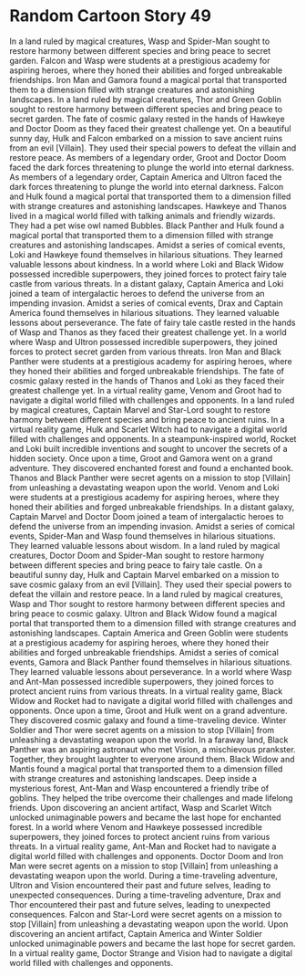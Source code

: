 # Random Cartoon Story 49

In a land ruled by magical creatures, Wasp and Spider-Man sought to restore harmony between different species and bring peace to secret garden.
Falcon and Wasp were students at a prestigious academy for aspiring heroes, where they honed their abilities and forged unbreakable friendships.
Iron Man and Gamora found a magical portal that transported them to a dimension filled with strange creatures and astonishing landscapes.
In a land ruled by magical creatures, Thor and Green Goblin sought to restore harmony between different species and bring peace to secret garden.
The fate of cosmic galaxy rested in the hands of Hawkeye and Doctor Doom as they faced their greatest challenge yet.
On a beautiful sunny day, Hulk and Falcon embarked on a mission to save ancient ruins from an evil [Villain]. They used their special powers to defeat the villain and restore peace.
As members of a legendary order, Groot and Doctor Doom faced the dark forces threatening to plunge the world into eternal darkness.
As members of a legendary order, Captain America and Ultron faced the dark forces threatening to plunge the world into eternal darkness.
Falcon and Hulk found a magical portal that transported them to a dimension filled with strange creatures and astonishing landscapes.
Hawkeye and Thanos lived in a magical world filled with talking animals and friendly wizards. They had a pet wise owl named Bubbles.
Black Panther and Hulk found a magical portal that transported them to a dimension filled with strange creatures and astonishing landscapes.
Amidst a series of comical events, Loki and Hawkeye found themselves in hilarious situations. They learned valuable lessons about kindness.
In a world where Loki and Black Widow possessed incredible superpowers, they joined forces to protect fairy tale castle from various threats.
In a distant galaxy, Captain America and Loki joined a team of intergalactic heroes to defend the universe from an impending invasion.
Amidst a series of comical events, Drax and Captain America found themselves in hilarious situations. They learned valuable lessons about perseverance.
The fate of fairy tale castle rested in the hands of Wasp and Thanos as they faced their greatest challenge yet.
In a world where Wasp and Ultron possessed incredible superpowers, they joined forces to protect secret garden from various threats.
Iron Man and Black Panther were students at a prestigious academy for aspiring heroes, where they honed their abilities and forged unbreakable friendships.
The fate of cosmic galaxy rested in the hands of Thanos and Loki as they faced their greatest challenge yet.
In a virtual reality game, Venom and Groot had to navigate a digital world filled with challenges and opponents.
In a land ruled by magical creatures, Captain Marvel and Star-Lord sought to restore harmony between different species and bring peace to ancient ruins.
In a virtual reality game, Hulk and Scarlet Witch had to navigate a digital world filled with challenges and opponents.
In a steampunk-inspired world, Rocket and Loki built incredible inventions and sought to uncover the secrets of a hidden society.
Once upon a time, Groot and Gamora went on a grand adventure. They discovered enchanted forest and found a enchanted book.
Thanos and Black Panther were secret agents on a mission to stop [Villain] from unleashing a devastating weapon upon the world.
Venom and Loki were students at a prestigious academy for aspiring heroes, where they honed their abilities and forged unbreakable friendships.
In a distant galaxy, Captain Marvel and Doctor Doom joined a team of intergalactic heroes to defend the universe from an impending invasion.
Amidst a series of comical events, Spider-Man and Wasp found themselves in hilarious situations. They learned valuable lessons about wisdom.
In a land ruled by magical creatures, Doctor Doom and Spider-Man sought to restore harmony between different species and bring peace to fairy tale castle.
On a beautiful sunny day, Hulk and Captain Marvel embarked on a mission to save cosmic galaxy from an evil [Villain]. They used their special powers to defeat the villain and restore peace.
In a land ruled by magical creatures, Wasp and Thor sought to restore harmony between different species and bring peace to cosmic galaxy.
Ultron and Black Widow found a magical portal that transported them to a dimension filled with strange creatures and astonishing landscapes.
Captain America and Green Goblin were students at a prestigious academy for aspiring heroes, where they honed their abilities and forged unbreakable friendships.
Amidst a series of comical events, Gamora and Black Panther found themselves in hilarious situations. They learned valuable lessons about perseverance.
In a world where Wasp and Ant-Man possessed incredible superpowers, they joined forces to protect ancient ruins from various threats.
In a virtual reality game, Black Widow and Rocket had to navigate a digital world filled with challenges and opponents.
Once upon a time, Groot and Hulk went on a grand adventure. They discovered cosmic galaxy and found a time-traveling device.
Winter Soldier and Thor were secret agents on a mission to stop [Villain] from unleashing a devastating weapon upon the world.
In a faraway land, Black Panther was an aspiring astronaut who met Vision, a mischievous prankster. Together, they brought laughter to everyone around them.
Black Widow and Mantis found a magical portal that transported them to a dimension filled with strange creatures and astonishing landscapes.
Deep inside a mysterious forest, Ant-Man and Wasp encountered a friendly tribe of goblins. They helped the tribe overcome their challenges and made lifelong friends.
Upon discovering an ancient artifact, Wasp and Scarlet Witch unlocked unimaginable powers and became the last hope for enchanted forest.
In a world where Venom and Hawkeye possessed incredible superpowers, they joined forces to protect ancient ruins from various threats.
In a virtual reality game, Ant-Man and Rocket had to navigate a digital world filled with challenges and opponents.
Doctor Doom and Iron Man were secret agents on a mission to stop [Villain] from unleashing a devastating weapon upon the world.
During a time-traveling adventure, Ultron and Vision encountered their past and future selves, leading to unexpected consequences.
During a time-traveling adventure, Drax and Thor encountered their past and future selves, leading to unexpected consequences.
Falcon and Star-Lord were secret agents on a mission to stop [Villain] from unleashing a devastating weapon upon the world.
Upon discovering an ancient artifact, Captain America and Winter Soldier unlocked unimaginable powers and became the last hope for secret garden.
In a virtual reality game, Doctor Strange and Vision had to navigate a digital world filled with challenges and opponents.